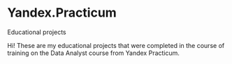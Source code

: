 # Yandex.Practicum
Educational projects

Hi!
These are my educational projects that were completed in the course of training on the Data Analyst course from Yandex Practicum.
